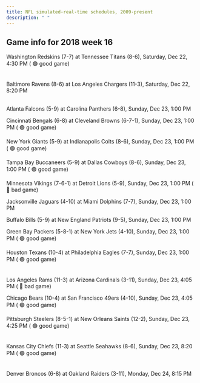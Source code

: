 ```yaml
---
title: NFL simulated-real-time schedules, 2009-present
description: " "
---
```


## Game info for 2018 week 16
Washington Redskins (7-7) at Tennessee Titans (8-6), Saturday, Dec 22, 4:30 PM (	:green_circle: good game)

<br/>Baltimore Ravens (8-6) at Los Angeles Chargers (11-3), Saturday, Dec 22, 8:20 PM

<br/>Atlanta Falcons (5-9) at Carolina Panthers (6-8), Sunday, Dec 23, 1:00 PM

Cincinnati Bengals (6-8) at Cleveland Browns (6-7-1), Sunday, Dec 23, 1:00 PM (	:green_circle: good game)

New York Giants (5-9) at Indianapolis Colts (8-6), Sunday, Dec 23, 1:00 PM (	:green_circle: good game)

Tampa Bay Buccaneers (5-9) at Dallas Cowboys (8-6), Sunday, Dec 23, 1:00 PM (	:green_circle: good game)

Minnesota Vikings (7-6-1) at Detroit Lions (5-9), Sunday, Dec 23, 1:00 PM (	:red_circle: bad game)

Jacksonville Jaguars (4-10) at Miami Dolphins (7-7), Sunday, Dec 23, 1:00 PM

Buffalo Bills (5-9) at New England Patriots (9-5), Sunday, Dec 23, 1:00 PM

Green Bay Packers (5-8-1) at New York Jets (4-10), Sunday, Dec 23, 1:00 PM (	:green_circle: good game)

Houston Texans (10-4) at Philadelphia Eagles (7-7), Sunday, Dec 23, 1:00 PM (	:green_circle: good game)

<br/>Los Angeles Rams (11-3) at Arizona Cardinals (3-11), Sunday, Dec 23, 4:05 PM (	:red_circle: bad game)

Chicago Bears (10-4) at San Francisco 49ers (4-10), Sunday, Dec 23, 4:05 PM (	:green_circle: good game)

Pittsburgh Steelers (8-5-1) at New Orleans Saints (12-2), Sunday, Dec 23, 4:25 PM (	:green_circle: good game)

<br/>Kansas City Chiefs (11-3) at Seattle Seahawks (8-6), Sunday, Dec 23, 8:20 PM (	:green_circle: good game)

<br/>Denver Broncos (6-8) at Oakland Raiders (3-11), Monday, Dec 24, 8:15 PM

